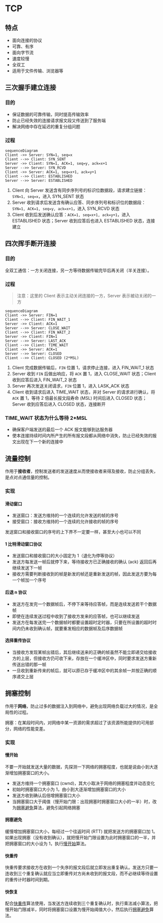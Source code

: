 # TCP

## 特点

- 面向连接的协议
- 可靠、有序
- 面向字节流
- 速度较慢
- 全双工
- 适用于文件传输、浏览器等

## 三次握手建立连接

### 目的

- 保证数据的可靠传输，同时提高传输效率
- 防止已经失效的连接请求报文段又传送到了服务端
- 解决网络中存在延迟的重复分组问题

### 过程

```mermaid
sequenceDiagram
Client ->> Server: SYN=1, seq=x
Client -->> Client: SYN_SENT
Server ->> Client: SYN=1, ACK=1, seq=y, ack=x+1
Server -->> Server: SYN_RCVD
Client ->> Server: ACK=1, seq=x+1, ack=y+1
Client -->> Client: ESTABLISHED
Server -->> Server: ESTABLISHED
```

1. Client 向 Server 发送含有同步序列号的标识位数据段，请求建立链接：`SYN=1, seq=x`，进入 SYN_SENT 状态
2. Server 收到请求后发送含有确认应答、同步序列号和标识位的数据段：`SYN=1, ACK=1, seq=y, ack=x+1`，进入 SYN_RCVD 状态
3. Client 收到后发送确认应答：`ACK=1, seq=x+1, ack=y+1`，进入 ESTABLISHED 状态；Server 收到应答后也进入 ESTABLISHED 状态，连接建立

## 四次挥手断开连接

### 目的

全双工通信：一方关闭连接，另一方等待数据传输完毕后再关闭（半关连接）。

### 过程

> 注意：这里的 Client 表示主动关闭连接的一方，Server 表示被动关闭的一方

```mermaid
sequenceDiagram
Client ->> Server: FIN=1
Client -->> Client: FIN_WAIT_1
Server ->> Client: ACK=1
Server -->> Server: CLOSE_WAIT
Client -->> Client: FIN_WAIT_2
Server ->> Client: FIN=1
Server -->> Server: LAST_ACK
Client -->> Client: TIME_WAIT
Client ->> Server: ACK=1
Server -->> Server: CLOSED
Client -->> Client: CLOSED (2*MSL)
```

1. Client 完成数据传输后，`FIN` 位置 1，请求停止连接，进入 FIN_WAIT_1 状态
2. Server 收到 `FIN` 后做出响应，将 `ACK` 置 1，进入 CLOSE_WAIT 状态；Client 收到应答后进入 FIN_WAIT_2 状态
3. Server 再次发送关闭请求，`FIN` 位置 1，进入 LASK_ACK 状态
4. Client 收到请求后进入 TIME_WAIT 状态，并对 Server 的请求进行确认，将 `ACK` 置 1，等待 2 倍最长报文段寿命 (MSL) 时间后进入 CLOSED 状态；Server 收到应答后进入 CLOSED 状态，连接断开

### TIME_WAIT 状态为什么等待 2\*MSL

- 确保客户端发送的最后一个 ACK 报文能够到达服务器
- 使本连接持续时间内所产生的所有报文段都从网络中消失，防止已经失效的报文出现在下一个新的连接中

## 流量控制

作用于**接收者**，控制发送者的发送速度从而使接收者来得及接收，防止分组丢失，是点对点通信量的控制。

### 实现

#### 滑动窗口

- 发送窗口：发送方维持的一个连续的允许发送的帧的序号
- 接受窗口：接收方维持的一个连续的允许接收的帧的序号

发送窗口和接收窗口的序号的上下界不一定要一样，甚至大小也可以不同

#### 1 比特滑动窗口协议

- 发送窗口和接收窗口的大小固定为 1（退化为停等协议）
- 发送方每发送一帧后就停下来，等待接收方已正确接收的确认 (ack) 返回后再继续发送下一帧
- 接收方需要判断接收到的帧是新发的帧还是重新发送的帧，因此发送方要为每一个帧加一个序号

#### 后退 n 协议

- 发送方在发完一个数据帧后，不停下来等待应答帧，而是连续发送若干个数据帧
- 即使在连续发送过程中收到了接收方发来的应答帧，也可以继续发送
- 发送方在每发送完一个数据帧时都要设置超时定时器，只要在所设置的超时时间内仍未收到确认帧，就要重发相应的数据帧及后序数据帧

#### 选择重传协议

- 当接收方发现某帧出错后，其后继续送来的正确的帧虽然不能立即递交给接收方的上层，但接收方仍可收下来，存放在一个缓冲区中，同时要求发送方重新传送出错的那一帧
- 一旦收到重新传来的帧后，就可以原已存于缓冲区中的其余帧一并按正确的顺序递交上层

## 拥塞控制

作用于**网络**，防止过多的数据注入到网络中，避免出现网络负载过大的情况，是全局性的过程。

拥塞：在某段时间内，对网络中某一资源的需求超过了该资源所能提供的可用部分，网络的性能变差。

### 实现

#### 慢开始

不要一开始就发送大量的数据，先探测一下网络的拥塞程度，也就是说由小到大逐渐增加拥塞窗口的大小。

- 发送方维持一个拥塞窗口 (cwnd)，其大小取决于网络的拥塞程度并动态变化
- 初始时拥塞窗口大小为 1，由小到大逐渐增加拥塞窗口的大小
- 发送方收到确认后倍增拥塞窗口大小
- 当拥塞窗口大于阈值（慢开始门限：出现拥塞时拥塞窗口大小的一半）时，改为[拥塞避免](#拥塞避免)算法，避免引起网络拥塞

#### 拥塞避免

缓慢增加拥塞窗口大小，每经过一个往返时间 (RTT) 就把发送方的拥塞窗口加 1。如果出现拥塞（没有收到确认），就把慢开始门限设置为此时拥塞窗口的一半，并把拥塞窗口的大小设为 1，执行[慢开始](#慢开始)算法。

#### 快重传

快重传要求接收方在收到一个失序的报文段后就立即发出重复确认。发送方只要一连收到三个重复确认就应当立即重传对方尚未收到的报文段，而不必继续等待设置的重传计时器时间到期。

#### 快恢复

配合[快重传](#快重传)算法使用，当发送方连续收到三个重复确认时，执行乘法减小算法，把慢开始门限减半，同时将拥塞窗口设置为慢开始阈值大小，然后执行[拥塞避免](#拥塞避免)算法。
